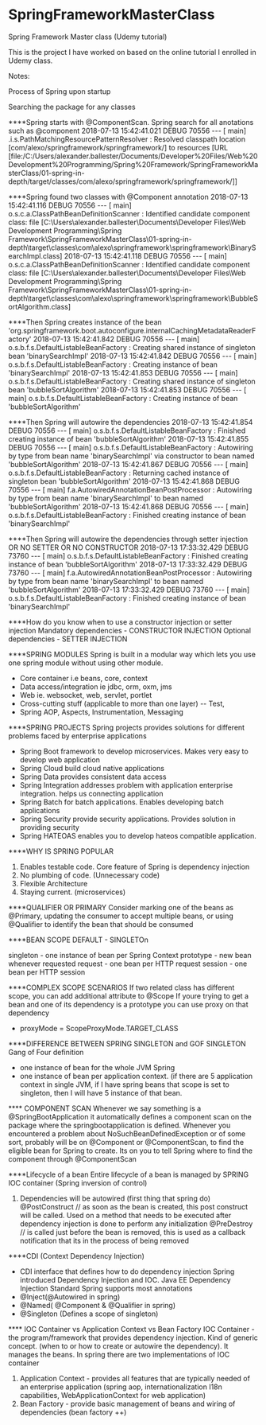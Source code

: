 # SpringFrameworkMasterClass
Spring Framework Master class (Udemy tutorial)

This is the project I have worked on based on the online tutorial I enrolled in Udemy class.

Notes:

Process of Spring upon startup

Searching the package for any classes 

****Spring starts with @ComponentScan. Spring search for all anotations such as @component
2018-07-13 15:42:41.021 DEBUG 70556 --- [           main] .i.s.PathMatchingResourcePatternResolver : Resolved classpath location [com/alexo/springframework/springframework/] to resources [URL [file:/C:/Users/alexander.ballester/Documents/Developer%20Files/Web%20Development%20Programming/Spring%20Framework/SpringFrameworkMasterClass/01-spring-in-depth/target/classes/com/alexo/springframework/springframework/]]


****Spring found two classes with @Component annotation
2018-07-13 15:42:41.116 DEBUG 70556 --- [           main] o.s.c.a.ClassPathBeanDefinitionScanner   : Identified candidate component class: file [C:\Users\alexander.ballester\Documents\Developer Files\Web Development Programming\Spring Framework\SpringFrameworkMasterClass\01-spring-in-depth\target\classes\com\alexo\springframework\springframework\BinarySearchImpl.class]
2018-07-13 15:42:41.118 DEBUG 70556 --- [           main] o.s.c.a.ClassPathBeanDefinitionScanner   : Identified candidate component class: file [C:\Users\alexander.ballester\Documents\Developer Files\Web Development Programming\Spring Framework\SpringFrameworkMasterClass\01-spring-in-depth\target\classes\com\alexo\springframework\springframework\BubbleSortAlgorithm.class]

****Then Spring creates instance of the bean
'org.springframework.boot.autoconfigure.internalCachingMetadataReaderFactory'
2018-07-13 15:42:41.842 DEBUG 70556 --- [           main] o.s.b.f.s.DefaultListableBeanFactory     : Creating shared instance of singleton bean 'binarySearchImpl'
2018-07-13 15:42:41.842 DEBUG 70556 --- [           main] o.s.b.f.s.DefaultListableBeanFactory     : Creating instance of bean 'binarySearchImpl'
2018-07-13 15:42:41.853 DEBUG 70556 --- [           main] o.s.b.f.s.DefaultListableBeanFactory     : Creating shared instance of singleton bean 'bubbleSortAlgorithm'
2018-07-13 15:42:41.853 DEBUG 70556 --- [           main] o.s.b.f.s.DefaultListableBeanFactory     : Creating instance of bean 'bubbleSortAlgorithm'


****Then Spring will autowire the dependencies
2018-07-13 15:42:41.854 DEBUG 70556 --- [           main] o.s.b.f.s.DefaultListableBeanFactory     : Finished creating instance of bean 'bubbleSortAlgorithm'
2018-07-13 15:42:41.855 DEBUG 70556 --- [           main] o.s.b.f.s.DefaultListableBeanFactory     : Autowiring by type from bean name 'binarySearchImpl' via constructor to bean named 'bubbleSortAlgorithm'
2018-07-13 15:42:41.867 DEBUG 70556 --- [           main] o.s.b.f.s.DefaultListableBeanFactory     : Returning cached instance of singleton bean 'bubbleSortAlgorithm'
2018-07-13 15:42:41.868 DEBUG 70556 --- [           main] f.a.AutowiredAnnotationBeanPostProcessor : Autowiring by type from bean name 'binarySearchImpl' to bean named 'bubbleSortAlgorithm'
2018-07-13 15:42:41.868 DEBUG 70556 --- [           main] o.s.b.f.s.DefaultListableBeanFactory     : Finished creating instance of bean 'binarySearchImpl'


****Then Spring will autowire the dependencies through setter injection OR NO SETTER OR NO CONSTRUCTOR
2018-07-13 17:33:32.429 DEBUG 73760 --- [           main] o.s.b.f.s.DefaultListableBeanFactory     : Finished creating instance of bean 'bubbleSortAlgorithm'
2018-07-13 17:33:32.429 DEBUG 73760 --- [           main] f.a.AutowiredAnnotationBeanPostProcessor : Autowiring by type from bean name 'binarySearchImpl' to bean named 'bubbleSortAlgorithm'
2018-07-13 17:33:32.429 DEBUG 73760 --- [           main] o.s.b.f.s.DefaultListableBeanFactory     : Finished creating instance of bean 'binarySearchImpl'


****How do you know when to use a constructor injection or setter injection 
Mandatory dependencies - CONSTRUCTOR INJECTION
Optional dependencies - SETTER INJECTION


****SPRING MODULES
Spring is built in a modular way which lets you use one spring module without using other module.
- Core container i.e beans, core, context
- Data access/integration ie jdbc, orm, oxm, jms
- Web ie. websocket, web, servlet, portlet
- Cross-cutting stuff (applicable to more than one layer)
-- Test, 
- Spring AOP, Aspects, Instrumentation, Messaging

****SPRING PROJECTS
Spring projects provides solutions for different problems faced by enterprise applications
- Spring Boot framework to develop microservices. Makes very easy to develop web application
- Spring Cloud build cloud native applications
- Spring Data provides consistent data access
- Spring Integration addresses problem with application enterprise integration. helps us connecting application
- Spring Batch for batch applications. Enables developing batch applications
- Spring Security provide security applications. Provides solution in providing security 
- Spring HATEOAS enables you to develop hateos compatible application.

****WHY IS SPRING POPULAR
1. Enables testable code. Core feature of Spring is dependency injection
2. No plumbing of code. (Unnecessary code)
3. Flexible Architecture
4. Staying current. (microservices)

****QUALIFIER OR PRIMARY
Consider marking one of the beans as @Primary, updating the consumer to accept multiple beans, or using @Qualifier to identify the bean that should be consumed

****BEAN SCOPE
DEFAULT - SINGLETOn

singleton - one instance of bean per Spring Context
prototype - new bean whenever requested
request - one bean per HTTP request
session - one bean per HTTP session

****COMPLEX SCOPE SCENARIOS
If two related class has different scope, you can add additional attribute to @Scope
If youre trying to get a bean and one of its dependency is a prototype you can use proxy on that dependency 
- proxyMode = ScopeProxyMode.TARGET_CLASS

****DIFFERENCE BETWEEN SPRING SINGLETON and GOF SINGLETON
Gang of Four definition
- one instance of bean for the whole JVM
Spring
- one instance of bean per application context. (if there are 5 application context in single JVM, if I have spring beans that scope is set to singleton, then I will have 5 instance of that bean.


**** COMPONENT SCAN
Whenever we say something is a @SpringBootApplication it automatically defines a component scan on the package where the springbootapplication is defined.
Whenever you encountered a problem about NoSuchBeanDefinedException or of some sort, probably will be on @Component or @ComponentScan, to find the eligible
bean for Spring to create. Its on you to tell Spring where to find the component through @ComponentScan


****Lifecycle of a bean 
Entire lifecycle of a bean is managed by SPRING IOC container (Spring inversion of control)

1. Dependencies will be autowired (first thing that spring do)
@PostConstruct // as soon as the bean is created, this post construct will be called. Used on a method that needs to be executed after dependency injection is done to perform any initialization
@PreDestroy // is called just before the bean is removed, this is used as a callback notification that its in the process of being removed

****CDI (Context Dependency Injection)
- CDI interface that defines how to do dependency injection
Spring introduced Dependency Injection and IOC.
Java EE Dependency Injection Standard
Spring supports most annotations
- @Inject(@Autowired in spring)
- @Named( @Component & @Qualifier in spring)
- @Singleton (Defines a scope of singleton)


**** IOC Container vs Application Context vs Bean Factory
IOC Container - the program/framework that provides dependency injection. Kind of generic concept. (when to or how to create or autowire the dependency). It manages the beans.
In spring there are two implementations of IOC container
1. Application Context - provides all features that are typically needed of an enterprise application (spring aop, internationalization I18n capabilities, WebApplicationContext for web application)
2. Bean Factory - provide basic management of beans and wiring of dependencies (bean factory ++)
